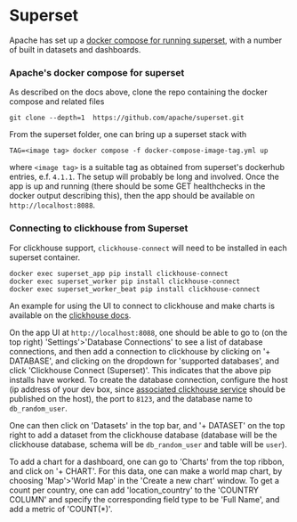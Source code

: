 # Superset

Apache has set up a [docker compose for running superset](https://superset.apache.org/docs/installation/installing-superset-using-docker-compose/), with a number of built in datasets and dashboards.

### Apache's docker compose for superset

As described on the docs above, clone the repo containing the docker compose and related files
```
git clone --depth=1  https://github.com/apache/superset.git
```

From the superset folder, one can bring up a superset stack with
```
TAG=<image tag> docker compose -f docker-compose-image-tag.yml up
```
where `<image tag>` is a suitable tag as obtained from superset's dockerhub entries, e.f. `4.1.1`. The setup will probably be long and involved. Once the app is up and running (there should be some GET healthchecks in the docker output describing this), then the app should be available on `http://localhost:8088`.

### Connecting to clickhouse from Superset

For clickhouse support, `clickhouse-connect` will need to be installed in each superset container.
```
docker exec superset_app pip install clickhouse-connect
docker exec superset_worker pip install clickhouse-connect
docker exec superset_worker_beat pip install clickhouse-connect
```

An example for using the UI to connect to clickhouse and make charts is available on the [clickhouse docs](https://clickhouse.com/docs/en/integrations/superset).

On the app UI at `http://localhost:8088`, one should be able to go to (on the top right) 'Settings'>'Database Connections' to see a list of database connections, and then add a connection to clickhouse by clicking on '+ DATABASE', and clicking on the dropdown for 'supported databases', and click 'Clickhouse Connect (Superset)'. This indicates that the above pip installs have worked. To create the database connection, configure the host (ip address of your dev box, since [associated clickhouse service](../../docker-compose.yml) should be published on the host), the port to `8123`, and the database name to `db_random_user`.

One can then click on 'Datasets' in the top bar, and '+ DATASET' on the top right to add a dataset from the clickhouse database (database will be the clickhouse database, schema will be `db_random_user` and table will be `user`).

To add a chart for a dashboard, one can go to 'Charts' from the top ribbon, and click on '+ CHART'. For this data, one can make a world map chart, by choosing 'Map'>'World Map' in the 'Create a new chart' window. To get a count per country, one can add 'location_country' to the 'COUNTRY COLUMN' and specify the corresponding field type to be 'Full Name', and add a metric of 'COUNT(*)'.
